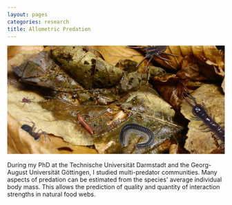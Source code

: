 ```yaml
---
layout: pages
categories: research
title: Allometric Predation
---
```


![Allometric predation](/assets/img/2013-11-allometry-600.jpg)

During my PhD at the Technische Universität Darmstadt and the Georg-August Universität Göttingen, I studied multi-predator communities. Many aspects of predation can be estimated from the species' average individual body mass. This allows the prediction of quality and quantity of interaction strengths in natural food webs. 

